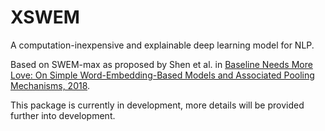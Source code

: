 # XSWEM

A computation-inexpensive and explainable deep learning model for NLP.

Based on SWEM-max as proposed by Shen et al. in [Baseline Needs More Love: On Simple Word-Embedding-Based Models and Associated Pooling Mechanisms, 2018](https://arxiv.org/pdf/1805.09843.pdf).

This package is currently in development, more details will be provided further into development.
